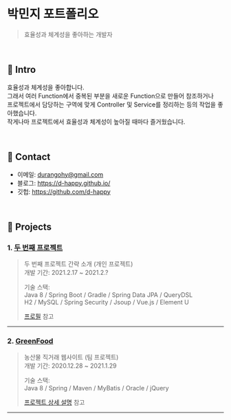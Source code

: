 # 박민지 포트폴리오
>효율성과 체계성을 좋아하는 개발자

</br>

## :gem: Intro
효율성과 체계성을 좋아합니다.  
그래서 여러 Function에서 중복된 부분을 새로운 Function으로 만들어 참조하거나   
프로젝트에서 담당하는 구역에 맞게 Controller 및 Service를 정리하는 등의 작업을 좋아했습니다.  
작게나마 프로젝트에서 효율성과 체계성이 높아질 때마다 즐거웠습니다.

</br>

## :email: Contact
- 이메일: durangohy@gmail.com
- 블로그: https://d-happy.github.io/
- 깃헙: https://github.com/d-happy

</br>

## :file_folder: Projects

### 1. [두 번째 프로젝트]()
>두 번째 프로젝트 간략 소개  (개인 프로젝트)  
>개발 기간: 2021.2.17 ~ 2021.2.?  
>  
>기술 스택:  
>Java 8 / Spring Boot / Gradle / Spring Data JPA / QueryDSL  
>H2 / MySQL / Spring Security / Jsoup / Vue.js / Element U  
>  
>[프로필](https://github.com/d-happy) 참고

---
### 2. [GreenFood](https://github.com/9ym/GreenFood)
>농산물 직거래 웹사이트 (팀 프로젝트)  
>개발 기간: 2020.12.28 ~ 2021.1.29
>  
>기술 스택:  
>Java 8 / Spring / Maven / MyBatis / Oracle / jQuery
>  
>[프로젝트 상세 설명](https://www.slideshare.net/ssuser2d94ba/greenfood-project?qid=25934f8d-4215-4db4-9fad-c2f39a4dba3f&v=&b=&from_search=1) 참고

---
